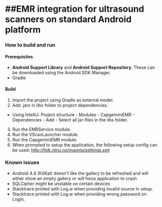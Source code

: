 ##EMR integration for ultrasound scanners on standard Android platform
==============================================================================

### How to build and run

#### Prerequisites
* **Android Support Library** and **Android Support Repository**. These can be downloaded using the Android SDK Manager.
* Gradle

#### Build
1. Import the project using Gradle as external model.
2. Add .jars in libs folder to project dependencies.
  * Using IntelliJ: Project structure - Modules - CapgeminiEMR - Dependencies - Add - Select all jar-files
in the libs folder.
3. Run the EMRService module.
4. Run the VScanLauncher module.
5. Run the CapgeminiEMR module.
6. When prompted to setup the application, the following setup config can be used: http://folk.ntnu.no/magnlu/settings.xml


### Known issues
* Android 4.4 (KitKat) doesn't like the gallery to be refreshed and will either show
an empty gallery or will force application to crash
* SQLCipher might be unstable on certain devices
* Stacktrace printed with Log.w when providing invalid source in setup.
* Stacktrace printed with Log.w when providing wrong password on Login.
